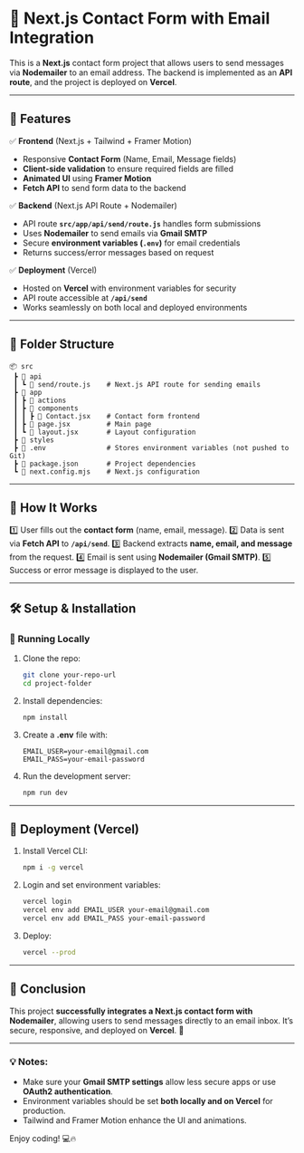 # 🚀 Next.js Contact Form with Email Integration

This is a **Next.js** contact form project that allows users to send messages via **Nodemailer** to an email address. The backend is implemented as an **API route**, and the project is deployed on **Vercel**.

---

## 📌 Features

✅ **Frontend** (Next.js + Tailwind + Framer Motion)
- Responsive **Contact Form** (Name, Email, Message fields)
- **Client-side validation** to ensure required fields are filled
- **Animated UI** using **Framer Motion**
- **Fetch API** to send form data to the backend

✅ **Backend** (Next.js API Route + Nodemailer)
- API route **`src/app/api/send/route.js`** handles form submissions
- Uses **Nodemailer** to send emails via **Gmail SMTP**
- Secure **environment variables (`.env`)** for email credentials
- Returns success/error messages based on request

✅ **Deployment** (Vercel)
- Hosted on **Vercel** with environment variables for security
- API route accessible at **`/api/send`**
- Works seamlessly on both local and deployed environments

---

## 📂 Folder Structure

```
📦 src
 ┣ 📂 api
 ┃ ┗ 📜 send/route.js    # Next.js API route for sending emails
 ┣ 📂 app
 ┃ ┣ 📂 actions
 ┃ ┣ 📂 components
 ┃ ┃ ┣ 📜 Contact.jsx    # Contact form frontend
 ┃ ┣ 📜 page.jsx         # Main page
 ┃ ┗ 📜 layout.jsx       # Layout configuration
 ┣ 📂 styles
 ┣ 📜 .env               # Stores environment variables (not pushed to Git)
 ┣ 📜 package.json       # Project dependencies
 ┗ 📜 next.config.mjs    # Next.js configuration
```

---

## 📧 How It Works

1️⃣ User fills out the **contact form** (name, email, message).
2️⃣ Data is sent via **Fetch API** to **`/api/send`**.
3️⃣ Backend extracts **name, email, and message** from the request.
4️⃣ Email is sent using **Nodemailer (Gmail SMTP)**.
5️⃣ Success or error message is displayed to the user.

---

## 🛠 Setup & Installation

### 🔹 Running Locally

1. Clone the repo:
   ```bash
   git clone your-repo-url
   cd project-folder
   ```
2. Install dependencies:
   ```bash
   npm install
   ```
3. Create a **.env** file with:
   ```
   EMAIL_USER=your-email@gmail.com
   EMAIL_PASS=your-email-password
   ```
4. Run the development server:
   ```bash
   npm run dev
   ```

---

## 🚀 Deployment (Vercel)

1. Install Vercel CLI:
   ```bash
   npm i -g vercel
   ```
2. Login and set environment variables:
   ```bash
   vercel login
   vercel env add EMAIL_USER your-email@gmail.com
   vercel env add EMAIL_PASS your-email-password
   ```
3. Deploy:
   ```bash
   vercel --prod
   ```

---

## 📌 Conclusion

This project **successfully integrates a Next.js contact form with Nodemailer**, allowing users to send messages directly to an email inbox. It’s secure, responsive, and deployed on **Vercel**. 🚀

---

### 💡 Notes:
- Make sure your **Gmail SMTP settings** allow less secure apps or use **OAuth2 authentication**.
- Environment variables should be set **both locally and on Vercel** for production.
- Tailwind and Framer Motion enhance the UI and animations.

Enjoy coding! 💻🔥

